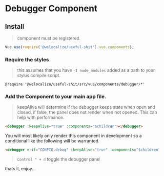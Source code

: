 # Debugger Component


## Install
> component must be registered.

``` javascript
Vue.use(require('@welocalize/useful-shit').vue.components);
```

### Require the styles
> this assumes that you have `-I node_modules` added as a path to your stylus compile script.

```stylus
@require '@welocalize/useful-shit/src/vue/components/debugger/*'
```

### Add the Component to your main app file.
> keepAlive will determine if the debugger keeps state when open and closed, if false, the panel does not render when not opened. This can help with performance.

```html
<debugger :keepAlive="true" :components="$children"></debugger>
```

You will most likely only render this component in development so a conditional like the following will be warranted.

```html
<debugger v-if="CONFIG.debug" :keepAlive="true" :components="$children"></debugger>
```

> `Control ⌃ + d` toggle the debugger panel

thats it, enjoy...
